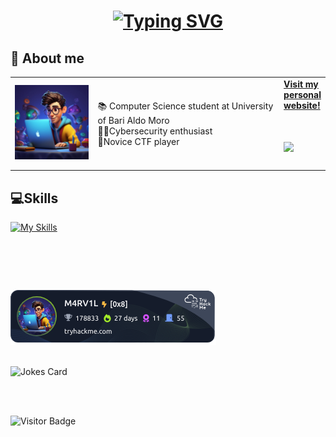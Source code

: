 <h1 align="center"> <a href="https://git.io/typing-svg"><img src="https://readme-typing-svg.demolab.com?font=fira+code&size=30&duration=3500&pause=1000&color=F7F7F7&repeat=false&width=435&lines=Hi!+I'm+Marco+Villano+%F0%9F%91%8B" alt="Typing SVG" /></a></h1>
<h2>👤 About me </h2>
<table border="0">
<td width="30%">
      <img src="2150797574-1-960x960.jpg" style="max-width: 256px; width: 100%; height: auto;">
    </td>
    <td width="65%">
      📚 Computer Science student at University of Bari Aldo Moro <br>
          🧑‍💻Cybersecurity enthusiast <br>
          🚩Novice CTF player <br>
     </td>
    <td widht="60%"> <a href="https://m4rv1l.xyz/">
            <strong> Visit my personal website!</strong>
          <h1>
                <img src="https://media.giphy.com/media/836HiJc7pgzy8iNXCn/giphy.gif" width="230">
          </h1>
    </td>
</table>



## 💻Skills
[![My Skills](https://skillicons.dev/icons?i=html,css,c,cpp,debian,eclipse,github,java,kali,linux,ubuntu,py,powershell,pycharm,vscode)](https://skillicons.dev)
<h1></br></h1>

[![TryHackMe Badge](https://raw.githubusercontent.com/M4RV1L/M4RV1L/main/assets/thm-badge.png)](https://tryhackme.com/p/M4RV1L)
 
</br>

<img src="https://readme-jokes.vercel.app/api?hideBorder&theme=cobalt&qColor=%23944bcc&aColor=%23bbdb51" alt="Jokes Card" />

<br></br>

![Visitor Badge](https://visitor-badge.laobi.icu/badge?page_id=Marco010404.Marco010404)
